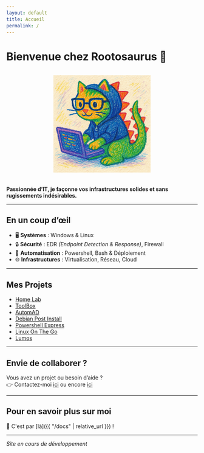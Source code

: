 ```yaml
---
layout: default
title: Accueil
permalink: /
---
```


# Bienvenue chez Rootosaurus 🦖

<div style="text-align: center; margin: 2rem 0;">
  <img src="/assets/images/dinoact_optimized.png"
       alt="Dino Geek Hacker"
       style="max-width: 300px; height: auto;">
</div>

**Passionnée d’IT, je façonne vos infrastructures solides et sans rugissements indésirables.**

---

## En un coup d’œil

- 🖥   **Systèmes** : Windows & Linux  
-  🔒  **Sécurité** : EDR _(Endpoint Detection & Response)_, Firewall  
-   🚀  **Automatisation** : Powershell, Bash & Déploiement
-    🌐  **Infrastructures** : Virtualisation, Réseau, Cloud

---

## Mes Projets

- [Home Lab](https://github.com/Mini-Pishon/Home-Lab)  
- [ToolBox](https://github.com/Mini-Pishon/ToolBox-in-powershell)
- [AutomAD](https://github.com/Mini-Pishon/AutomAD)  
- [Debian Post Install](https://github.com/Mini-Pishon/tssr-linux-debian-post-install)  
- [Powershell Express](https://github.com/Mini-Pishon/PowerShell-Express)  
- [Linux On The Go](https://github.com/Mini-Pishon/Linux-on-the-go)  
- [Lumos](https://github.com/Mini-Pishon/Lumos)  


---

## Envie de collaborer ?

Vous avez un projet ou besoin d’aide ?  
👉 Contactez-moi [ici](https://www.linkedin.com/in/ccarolinecheron/) ou encore [ici](https://github.com/Mini-Pishon/)


---

## Pour en savoir plus sur moi

📄 C'est par [là]({{ "/docs" | relative_url }}) !

---

*Site en cours de développement*  